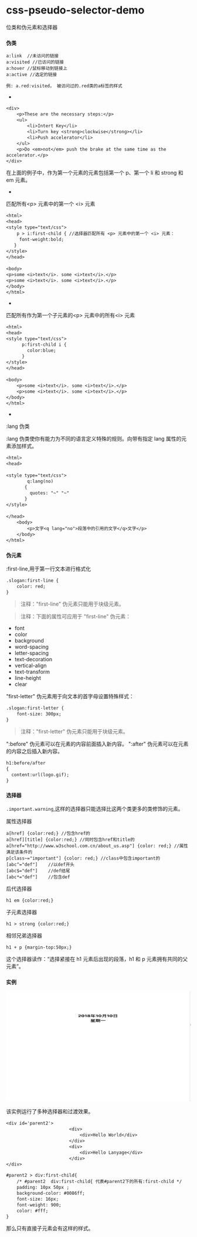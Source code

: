 # css-pseudo-selector-demo
位类和伪元素和选择器



### `伪类`

```
a:link	//未访问的链接
a:visited //已访问的链接
a:hover //鼠标移动到链接上
a:active //选定的链接
```

```
例: a.red:visited， 被访问过的.red类的a标签的样式 
```

-
```
<div>
	<p>These are the necessary steps:</p>
	<ul>
		<li>Intert Key</li>
		<li>Turn key <strong>clockwise</strong></li>
		<li>Push accelerator</li>
	</ul>
	<p>Do <em>not</em> push the brake at the same time as the accelerator.</p>
</div>
```

在上面的例子中，作为第一个元素的元素包括第一个 p、第一个 li 和 strong 和 em 元素。

-

匹配所有\<p\> 元素中的第一个 \<i\> 元素

```
<html>
<head>
<style type="text/css">
	p > i:first-child {	//选择器匹配所有 <p> 元素中的第一个 <i> 元素：
  	 font-weight:bold;
   } 
</style>
</head>

<body>
<p>some <i>text</i>. some <i>text</i>.</p>
<p>some <i>text</i>. some <i>text</i>.</p>
</body>
</html>
```

-

匹配所有作为第一个子元素的\<p\> 元素中的所有\<i\> 元素

```
<html>
<head>
<style type="text/css">
	  p:first-child i {
	  	color:blue;
	  } 
</style>
</head>

<body>
	<p>some <i>text</i>. some <i>text</i>.</p>
	<p>some <i>text</i>. some <i>text</i>.</p>
</body>
</html>
```

-

:lang 伪类

:lang 伪类使你有能力为不同的语言定义特殊的规则。向带有指定 lang 属性的元素添加样式。

```
<html>
<head>

<style type="text/css">
		q:lang(no)
	   {
	  	 quotes: "~" "~"
	   }
</style>

</head>
	<body>
		<p>文字<q lang="no">段落中的引用的文字</q>文字</p>
	</body>
</html>
```


### `伪元素`

:first-line,用于第一行文本进行格式化

```
.slogan:first-line {
    color: red;
}
```


> 注释："first-line" 伪元素只能用于块级元素。

> 注释：下面的属性可应用于 "first-line" 伪元素：
> 
* font
* color
* background
* word-spacing
* letter-spacing
* text-decoration
* vertical-align
* text-transform
* line-height
* clear


"first-letter" 伪元素用于向文本的首字母设置特殊样式：

```
.slogan:first-letter {
    font-size: 300px;
}
```
> 注释："first-letter" 伪元素只能用于块级元素。


":before" 伪元素可以在元素的内容前面插入新内容。
":after" 伪元素可以在元素的内容之后插入新内容。

```
h1:before/after
{
  content:url(logo.gif);
}
```

### `选择器`

`.important.warning`,这样的选择器只能选择比这两个类更多的类修饰的元素。

属性选择器

```
a[href] {color:red;} //包含href的
a[href][title] {color:red;} //同时包含href和title的
a[href="http://www.w3school.com.cn/about_us.asp"] {color: red;} //属性满足该条件的
p[class~="important"] {color: red;} //class中包含important的
[abc^="def"]	//以def开头
[abc$="def"]	//def结尾
[abc*="def"]	//包含def
```

后代选择器

```
h1 em {color:red;}
```

子元素选择器

```
h1 > strong {color:red;}
```

相邻兄弟选择器

```
h1 + p {margin-top:50px;}
```
这个选择器读作：“选择紧接在 h1 元素后出现的段落，h1 和 p 元素拥有共同的父元素”。



### `实例`

<div style='text-align:center;'>
	<img src='./todo.gif' style='width:100%;height:300px'>
</div>

该实例运行了多种选择器和过渡效果。

```
<div id='parent2'>
                        <div>
                            <div>Hello World</div>
                        </div>
                        <div>
                            <div>Hello Lanyage</div>
                        </div>
</div>
```        

```
#parent2 > div:first-child{
    /* #parent2  div:first-child{ 代表#parent2下的所有:first-child */
    padding: 10px 50px ;
    background-color: #0086ff;
    font-size: 16px;
    font-weight: 900;
    color: #fff;
}
```
        
那么只有直接子元素会有这样的样式。

        